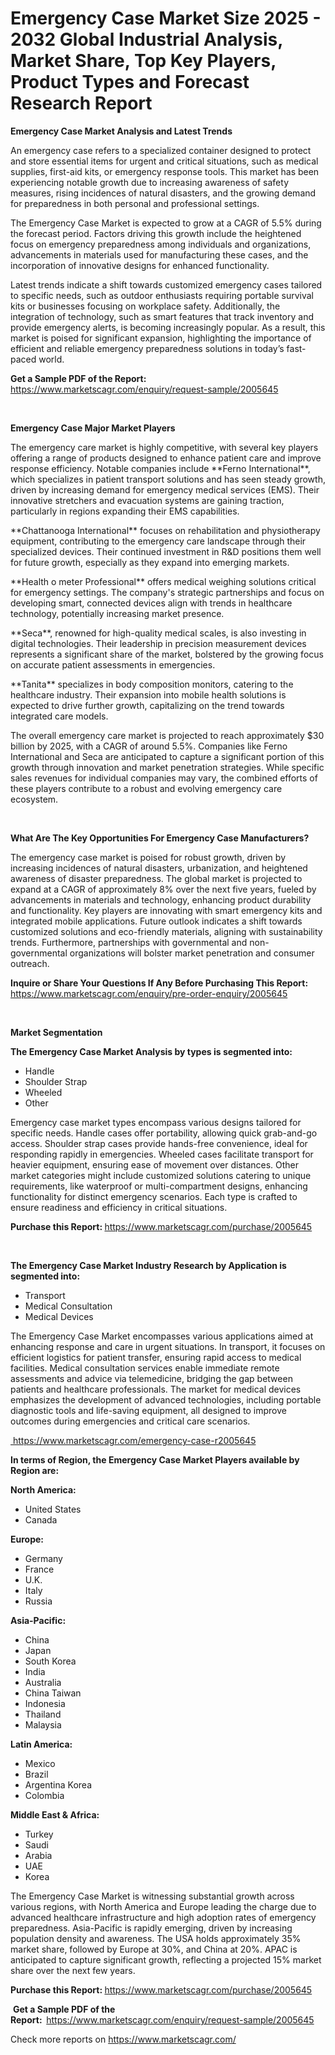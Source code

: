 <p><h1>Emergency Case Market Size 2025 - 2032 Global Industrial Analysis, Market Share, Top Key Players, Product Types and Forecast Research Report</h1></p><p><strong>Emergency Case Market Analysis and Latest Trends</strong></p>
<p><p>An emergency case refers to a specialized container designed to protect and store essential items for urgent and critical situations, such as medical supplies, first-aid kits, or emergency response tools. This market has been experiencing notable growth due to increasing awareness of safety measures, rising incidences of natural disasters, and the growing demand for preparedness in both personal and professional settings. </p><p>The Emergency Case Market is expected to grow at a CAGR of 5.5% during the forecast period. Factors driving this growth include the heightened focus on emergency preparedness among individuals and organizations, advancements in materials used for manufacturing these cases, and the incorporation of innovative designs for enhanced functionality. </p><p>Latest trends indicate a shift towards customized emergency cases tailored to specific needs, such as outdoor enthusiasts requiring portable survival kits or businesses focusing on workplace safety. Additionally, the integration of technology, such as smart features that track inventory and provide emergency alerts, is becoming increasingly popular. As a result, this market is poised for significant expansion, highlighting the importance of efficient and reliable emergency preparedness solutions in today’s fast-paced world.</p></p>
<p><strong>Get a Sample PDF of the Report:&nbsp;</strong> <a href="https://www.marketscagr.com/enquiry/request-sample/2005645?utm_campaign=2799&utm_medium=2&utm_source=Github&utm_content=ia&utm_term=04032025&utm_id=emergency-case">https://www.marketscagr.com/enquiry/request-sample/2005645</a></p>
<p>&nbsp;</p>
<p><strong>Emergency Case Major Market Players</strong></p>
<p><p>The emergency care market is highly competitive, with several key players offering a range of products designed to enhance patient care and improve response efficiency. Notable companies include **Ferno International**, which specializes in patient transport solutions and has seen steady growth, driven by increasing demand for emergency medical services (EMS). Their innovative stretchers and evacuation systems are gaining traction, particularly in regions expanding their EMS capabilities.</p><p>**Chattanooga International** focuses on rehabilitation and physiotherapy equipment, contributing to the emergency care landscape through their specialized devices. Their continued investment in R&D positions them well for future growth, especially as they expand into emerging markets.</p><p>**Health o meter Professional** offers medical weighing solutions critical for emergency settings. The company's strategic partnerships and focus on developing smart, connected devices align with trends in healthcare technology, potentially increasing market presence.</p><p>**Seca**, renowned for high-quality medical scales, is also investing in digital technologies. Their leadership in precision measurement devices represents a significant share of the market, bolstered by the growing focus on accurate patient assessments in emergencies.</p><p>**Tanita** specializes in body composition monitors, catering to the healthcare industry. Their expansion into mobile health solutions is expected to drive further growth, capitalizing on the trend towards integrated care models.</p><p>The overall emergency care market is projected to reach approximately $30 billion by 2025, with a CAGR of around 5.5%. Companies like Ferno International and Seca are anticipated to capture a significant portion of this growth through innovation and market penetration strategies. While specific sales revenues for individual companies may vary, the combined efforts of these players contribute to a robust and evolving emergency care ecosystem.</p></p>
<p>&nbsp;</p>
<p><strong>What Are The Key Opportunities For Emergency Case Manufacturers?</strong></p>
<p><p>The emergency case market is poised for robust growth, driven by increasing incidences of natural disasters, urbanization, and heightened awareness of disaster preparedness. The global market is projected to expand at a CAGR of approximately 8% over the next five years, fueled by advancements in materials and technology, enhancing product durability and functionality. Key players are innovating with smart emergency kits and integrated mobile applications. Future outlook indicates a shift towards customized solutions and eco-friendly materials, aligning with sustainability trends. Furthermore, partnerships with governmental and non-governmental organizations will bolster market penetration and consumer outreach.</p></p>
<p><strong>Inquire or Share Your Questions If Any Before Purchasing This Report:</strong> <a href="https://www.marketscagr.com/enquiry/pre-order-enquiry/2005645?utm_campaign=2799&utm_medium=2&utm_source=Github&utm_content=ia&utm_term=04032025&utm_id=emergency-case">https://www.marketscagr.com/enquiry/pre-order-enquiry/2005645</a></p>
<p>&nbsp;</p>
<p><strong>Market Segmentation</strong></p>
<p><strong>The Emergency Case Market Analysis by types is segmented into:</strong></p>
<p><ul><li>Handle</li><li>Shoulder Strap</li><li>Wheeled</li><li>Other</li></ul></p>
<p><p>Emergency case market types encompass various designs tailored for specific needs. Handle cases offer portability, allowing quick grab-and-go access. Shoulder strap cases provide hands-free convenience, ideal for responding rapidly in emergencies. Wheeled cases facilitate transport for heavier equipment, ensuring ease of movement over distances. Other market categories might include customized solutions catering to unique requirements, like waterproof or multi-compartment designs, enhancing functionality for distinct emergency scenarios. Each type is crafted to ensure readiness and efficiency in critical situations.</p></p>
<p><strong>Purchase this Report:&nbsp;</strong><a href="https://www.marketscagr.com/purchase/2005645?utm_campaign=2799&utm_medium=2&utm_source=Github&utm_content=ia&utm_term=04032025&utm_id=emergency-case">https://www.marketscagr.com/purchase/2005645</a></p>
<p>&nbsp;</p>
<p><strong>The Emergency Case Market Industry Research by Application is segmented into:</strong></p>
<p><ul><li>Transport</li><li>Medical Consultation</li><li>Medical Devices</li></ul></p>
<p><p>The Emergency Case Market encompasses various applications aimed at enhancing response and care in urgent situations. In transport, it focuses on efficient logistics for patient transfer, ensuring rapid access to medical facilities. Medical consultation services enable immediate remote assessments and advice via telemedicine, bridging the gap between patients and healthcare professionals. The market for medical devices emphasizes the development of advanced technologies, including portable diagnostic tools and life-saving equipment, all designed to improve outcomes during emergencies and critical care scenarios.</p></p>
<p><a href="https://www.marketscagr.com/emergency-case-r2005645?utm_campaign=2799&utm_medium=2&utm_source=Github&utm_content=ia&utm_term=04032025&utm_id=emergency-case">&nbsp;https://www.marketscagr.com/emergency-case-r2005645</a></p>
<p><strong>In terms of Region, the Emergency Case Market Players available by Region are:</strong></p>
<p>
    <p> <strong> North America: </strong>
        <ul>
            <li>United States</li>
            <li>Canada</li>
        </ul>
        </p> 
    <p> <strong> Europe: </strong>
        <ul>
            <li>Germany</li>
            <li>France</li>
            <li>U.K.</li>
            <li>Italy</li>
            <li>Russia</li>
        </ul>
        </p> 
    <p> <strong> Asia-Pacific: </strong>
        <ul>
            <li>China</li>
            <li>Japan</li>
            <li>South Korea</li>
            <li>India</li>
            <li>Australia</li>
            <li>China Taiwan</li>
            <li>Indonesia</li>
            <li>Thailand</li>
            <li>Malaysia</li>
        </ul>
        </p> 
    <p> <strong> Latin America: </strong>
        <ul>
            <li>Mexico</li>
            <li>Brazil</li>
            <li>Argentina Korea</li>
            <li>Colombia</li>
        </ul>
        </p> 
    <p> <strong> Middle East & Africa: </strong>
        <ul>
            <li>Turkey</li>
            <li>Saudi</li>
            <li>Arabia</li>
            <li>UAE</li>
            <li>Korea</li>
        </ul>
    </p>
    </p>
<p><p>The Emergency Case Market is witnessing substantial growth across various regions, with North America and Europe leading the charge due to advanced healthcare infrastructure and high adoption rates of emergency preparedness. Asia-Pacific is rapidly emerging, driven by increasing population density and awareness. The USA holds approximately 35% market share, followed by Europe at 30%, and China at 20%. APAC is anticipated to capture significant growth, reflecting a projected 15% market share over the next few years.</p></p>
<p><strong>Purchase this Report: </strong><a href="https://www.marketscagr.com/purchase/2005645?utm_campaign=2799&utm_medium=2&utm_source=Github&utm_content=ia&utm_term=04032025&utm_id=emergency-case">https://www.marketscagr.com/purchase/2005645</a></p>
<p>&nbsp;<strong>Get a Sample PDF of the Report:&nbsp;&nbsp;</strong><a href="https://www.marketscagr.com/enquiry/request-sample/2005645?utm_campaign=2799&utm_medium=2&utm_source=Github&utm_content=ia&utm_term=04032025&utm_id=emergency-case">https://www.marketscagr.com/enquiry/request-sample/2005645</a></p>
<p><strong></strong></p>
<p>Check more reports on <a href="https://www.marketscagr.com/?utm_campaign=2799&utm_medium=2&utm_source=Github&utm_content=ia&utm_term=04032025&utm_id=emergency-case">https://www.marketscagr.com/</a></p>